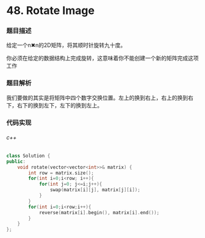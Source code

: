 # 48. Rotate Image

### 题目描述

给定一个n✖n的2D矩阵，将其顺时针旋转九十度。

你必须在给定的数据结构上完成旋转，这意味着你不能创建一个新的矩阵完成这项工作

### 题目解析

我们要做的其实是将矩阵中四个数字交换位置。左上的换到右上，右上的换到右下，右下的换到左下，左下的换到左上。

### 代码实现

###### c++

```c++
class Solution {
public:
    void rotate(vector<vector<int>>& matrix) {
        int row = matrix.size();
        for(int i=0;i<row; i++){
            for(int j=0; j<=i;j++){
                swap(matrix[i][j], matrix[j][i]);
            }
        }
        for(int i=0;i<row;i++){
            reverse(matrix[i].begin(), matrix[i].end());
        }
    }
};
```